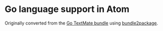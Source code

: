 # Go language support in Atom

Originally converted from the [Go TextMate bundle](https://github.com/rsms/Go.tmbundle)
using [bundle2package](https://github.com/atom/bundle2package).
